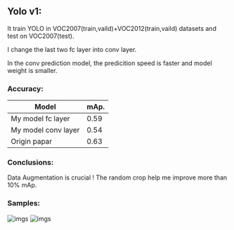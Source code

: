﻿## Yolo v1: 
It train YOLO in VOC2007(train,vaild)+VOC2012(train,vaild) datasets and test on VOC2007(test).

I  change the last two fc layer into conv layer. 

In the conv prediction model, the predicition speed is faster and model weight is smaller.

### Accuracy:
| Model             | mAp.        |
| ----------------- | ----------- |
| My model fc layer   | 0.59      |
| My model conv layer | 0.54      |
| Origin papar        | 0.63      |


### Conclusions:
Data Augmentation is crucial ! The random crop help me improve more than 10% mAp.


### Samples:
![imgs](https://github.com/Tshzzz/pytorch_yolov1/raw/master/samples/dog.jpg)
![imgs](https://github.com/Tshzzz/pytorch_yolov1/raw/master/samples/person.jpg)
